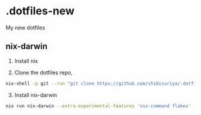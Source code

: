 # .dotfiles-new
My new dotfiles


## nix-darwin

1. Install nix

2. Clone the dotfiles repo, 

```bash
nix-shell -p git --run "git clone https://github.com/shibisuriya/.dotfiles-new ~/.dotfiles"
```

3. Install nix-darwin

```bash
nix run nix-darwin --extra-experimental-features 'nix-command flakes' -- switch --flake ~/.dotfiles/nix-darwin#care_taker_1
```


